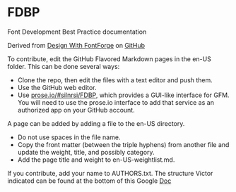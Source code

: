 # FDBP
Font Development Best Practice documentation

Derived from [Design With FontForge] on [GitHub]

To contribute, edit the GitHub Flavored Markdown pages in the en-US folder. 
This can be done several ways:
- Clone the repo, then edit the files with a text editor and push them.
- Use the GitHub web editor.
- Use [prose.io/#silnrsi/FDBP](http://prose.io/#silnrsi/FDBP), which provides a GUI-like interface for GFM.
You will need to use the prose.io interface to add that service 
as an authorized app on your GitHub account.

A page can be added by adding a file to the en-US directory.
- Do not use spaces in the file name.
- Copy the front matter (between the triple hyphens) from another file and update the 
weight, title, and possibly category.
- Add the page title and weight to en-US-weightlist.md.

If you contribute, add your name to AUTHORS.txt. The structure Victor indicated can be found
at the bottom of this Google [Doc](https://docs.google.com/document/d/1F0K-oYRw6ZqHvM1TT2k0_CkQuv-pJqvRQgQXNUb02IA/edit#heading=h.zhldii2y6sjb)

[Design With FontForge]: http://designwithfontforge
[GitHub]: https://github.com/fontforge/designwithfontforge.com
